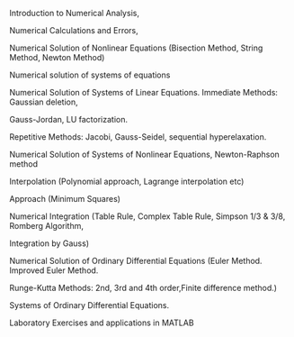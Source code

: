 Introduction to Numerical Analysis,

Numerical Calculations and Errors,

Numerical Solution of Nonlinear Equations (Bisection Method, String Method, Newton Method)

Numerical solution of systems of equations

Numerical Solution of Systems of Linear Equations. Immediate Methods: Gaussian deletion,

Gauss-Jordan, LU factorization.

Repetitive Methods: Jacobi, Gauss-Seidel, sequential hyperelaxation.

Numerical Solution of Systems of Nonlinear Equations, Newton-Raphson method

Interpolation (Polynomial approach, Lagrange interpolation etc)

Approach (Minimum Squares)

Numerical Integration (Table Rule, Complex Table Rule, Simpson 1/3 & 3/8, Romberg Algorithm,

Integration by Gauss)

Numerical Solution of Ordinary Differential Equations (Euler Method. Improved Euler Method.

Runge-Kutta Methods: 2nd, 3rd and 4th order,Finite difference method.)

Systems of Ordinary Differential Equations.

Laboratory Exercises and applications in MATLAB
